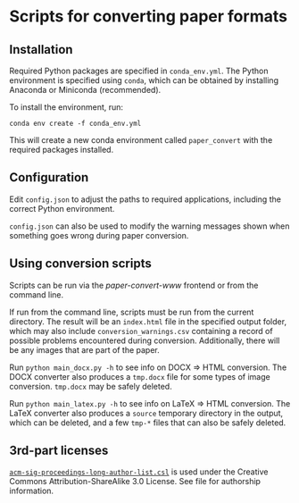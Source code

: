 # Scripts for converting paper formats

## Installation

Required Python packages are specified in `conda_env.yml`. The Python environment is specified using `conda`, which can be obtained by installing Anaconda or Miniconda (recommended).

To install the environment, run:

    conda env create -f conda_env.yml

This will create a new conda environment called `paper_convert` with the required packages installed.

## Configuration

Edit `config.json` to adjust the paths to required applications, including the correct Python environment.

`config.json` can also be used to modify the warning messages shown when something goes wrong during paper conversion.

## Using conversion scripts

Scripts can be run via the *paper-convert-www* frontend or from the command line.

If run from the command line, scripts must be run from the current directory. The result will be an `index.html` file in the specified output folder, which may also include `conversion_warnings.csv` containing a record of possible problems encountered during conversion. Additionally, there will be any images that are part of the paper.

Run `python main_docx.py -h` to see info on DOCX => HTML conversion. The DOCX converter also produces a `tmp.docx` file for some types of image conversion. `tmp.docx` may be safely deleted.

Run `python main_latex.py -h` to see info on LaTeX => HTML conversion. The LaTeX converter also produces a `source` temporary directory in the output, which can be deleted, and a few `tmp-*` files that can also be safely deleted.

## 3rd-part licenses

[`acm-sig-proceedings-long-author-list.csl`](./acm-sig-proceedings-long-author-list.csl) is used under the Creative Commons Attribution-ShareAlike 3.0 License. See file for authorship information.
